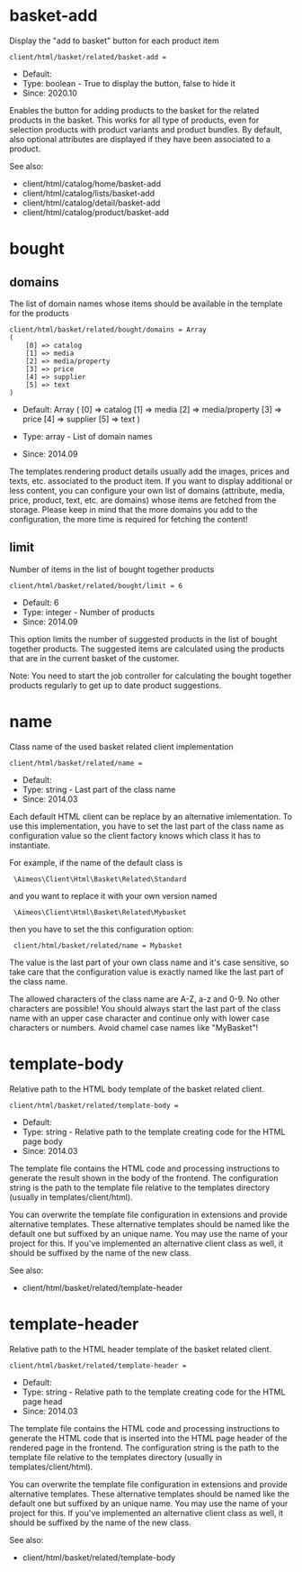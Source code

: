 
# basket-add

Display the "add to basket" button for each product item

```
client/html/basket/related/basket-add = 
```

* Default: 
* Type: boolean - True to display the button, false to hide it
* Since: 2020.10

Enables the button for adding products to the basket for the related products
in the basket. This works for all type of products, even for selection products
with product variants and product bundles. By default, also optional attributes
are displayed if they have been associated to a product.

See also:

* client/html/catalog/home/basket-add
* client/html/catalog/lists/basket-add
* client/html/catalog/detail/basket-add
* client/html/catalog/product/basket-add

# bought
## domains

The list of domain names whose items should be available in the template for the products

```
client/html/basket/related/bought/domains = Array
(
    [0] => catalog
    [1] => media
    [2] => media/property
    [3] => price
    [4] => supplier
    [5] => text
)
```

* Default: Array
(
    [0] => catalog
    [1] => media
    [2] => media/property
    [3] => price
    [4] => supplier
    [5] => text
)

* Type: array - List of domain names
* Since: 2014.09

The templates rendering product details usually add the images,
prices and texts, etc. associated to the product
item. If you want to display additional or less content, you can
configure your own list of domains (attribute, media, price, product,
text, etc. are domains) whose items are fetched from the storage.
Please keep in mind that the more domains you add to the configuration,
the more time is required for fetching the content!


## limit

Number of items in the list of bought together products

```
client/html/basket/related/bought/limit = 6
```

* Default: 6
* Type: integer - Number of products
* Since: 2014.09

This option limits the number of suggested products in the
list of bought together products. The suggested items are
calculated using the products that are in the current basket
of the customer.

Note: You need to start the job controller for calculating
the bought together products regularly to get up to date
product suggestions.


# name

Class name of the used basket related client implementation

```
client/html/basket/related/name = 
```

* Default: 
* Type: string - Last part of the class name
* Since: 2014.03

Each default HTML client can be replace by an alternative imlementation.
To use this implementation, you have to set the last part of the class
name as configuration value so the client factory knows which class it
has to instantiate.

For example, if the name of the default class is

```
 \Aimeos\Client\Html\Basket\Related\Standard
```

and you want to replace it with your own version named

```
 \Aimeos\Client\Html\Basket\Related\Mybasket
```

then you have to set the this configuration option:

```
 client/html/basket/related/name = Mybasket
```

The value is the last part of your own class name and it's case sensitive,
so take care that the configuration value is exactly named like the last
part of the class name.

The allowed characters of the class name are A-Z, a-z and 0-9. No other
characters are possible! You should always start the last part of the class
name with an upper case character and continue only with lower case characters
or numbers. Avoid chamel case names like "MyBasket"!


# template-body

Relative path to the HTML body template of the basket related client.

```
client/html/basket/related/template-body = 
```

* Default: 
* Type: string - Relative path to the template creating code for the HTML page body
* Since: 2014.03

The template file contains the HTML code and processing instructions
to generate the result shown in the body of the frontend. The
configuration string is the path to the template file relative
to the templates directory (usually in templates/client/html).

You can overwrite the template file configuration in extensions and
provide alternative templates. These alternative templates should be
named like the default one but suffixed by
an unique name. You may use the name of your project for this. If
you've implemented an alternative client class as well, it
should be suffixed by the name of the new class.

See also:

* client/html/basket/related/template-header

# template-header

Relative path to the HTML header template of the basket related client.

```
client/html/basket/related/template-header = 
```

* Default: 
* Type: string - Relative path to the template creating code for the HTML page head
* Since: 2014.03

The template file contains the HTML code and processing instructions
to generate the HTML code that is inserted into the HTML page header
of the rendered page in the frontend. The configuration string is the
path to the template file relative to the templates directory (usually
in templates/client/html).

You can overwrite the template file configuration in extensions and
provide alternative templates. These alternative templates should be
named like the default one but suffixed by
an unique name. You may use the name of your project for this. If
you've implemented an alternative client class as well, it
should be suffixed by the name of the new class.

See also:

* client/html/basket/related/template-body
